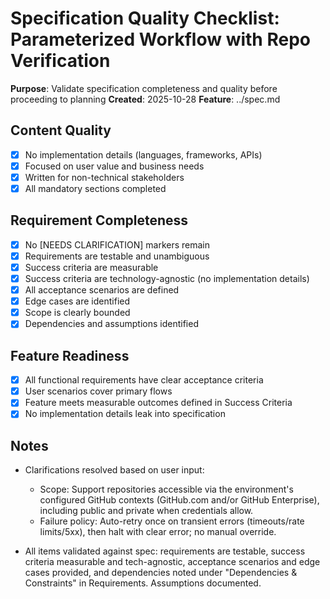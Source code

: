 # Specification Quality Checklist: Parameterized Workflow with Repo Verification

**Purpose**: Validate specification completeness and quality before proceeding to planning
**Created**: 2025-10-28
**Feature**: ../spec.md

## Content Quality

- [x] No implementation details (languages, frameworks, APIs)
- [x] Focused on user value and business needs
- [x] Written for non-technical stakeholders
- [x] All mandatory sections completed

## Requirement Completeness

- [x] No [NEEDS CLARIFICATION] markers remain
- [x] Requirements are testable and unambiguous
- [x] Success criteria are measurable
- [x] Success criteria are technology-agnostic (no implementation details)
- [x] All acceptance scenarios are defined
- [x] Edge cases are identified
- [x] Scope is clearly bounded
- [x] Dependencies and assumptions identified

## Feature Readiness

- [x] All functional requirements have clear acceptance criteria
- [x] User scenarios cover primary flows
- [x] Feature meets measurable outcomes defined in Success Criteria
- [x] No implementation details leak into specification

## Notes

- Clarifications resolved based on user input:
  - Scope: Support repositories accessible via the environment's configured GitHub contexts (GitHub.com and/or GitHub Enterprise), including public and private when credentials allow.
  - Failure policy: Auto-retry once on transient errors (timeouts/rate limits/5xx), then halt with clear error; no manual override.

- All items validated against spec: requirements are testable, success criteria measurable and tech-agnostic, acceptance scenarios and edge cases provided, and dependencies noted under "Dependencies & Constraints" in Requirements. Assumptions documented.
